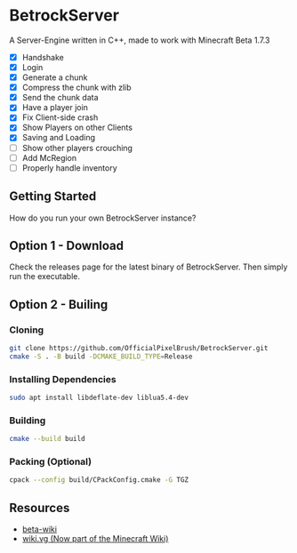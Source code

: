 # BetrockServer
 A Server-Engine written in C++, made to work with Minecraft Beta 1.7.3

- [x] Handshake 
- [x] Login
- [x] Generate a chunk
- [x] Compress the chunk with zlib
- [x] Send the chunk data
- [x] Have a player join
- [x] Fix Client-side crash
- [x] Show Players on other Clients
- [x] Saving and Loading
- [ ] Show other players crouching
- [ ] Add McRegion
- [ ] Properly handle inventory

## Getting Started
How do you run your own BetrockServer instance?

## Option 1 - Download
Check the releases page for the latest binary of BetrockServer. Then simply run the executable.

## Option 2 - Builing
### Cloning
```bash
git clone https://github.com/OfficialPixelBrush/BetrockServer.git
cmake -S . -B build -DCMAKE_BUILD_TYPE=Release
```

### Installing Dependencies
```bash
sudo apt install libdeflate-dev liblua5.4-dev
```

### Building
```bash
cmake --build build
```

### Packing (Optional)
```bash
cpack --config build/CPackConfig.cmake -G TGZ
```

## Resources
- [beta-wiki](https://github.com/mudkipdev/beta-wiki)
- [wiki.vg (Now part of the Minecraft Wiki)](https://minecraft.wiki/w/Minecraft_Wiki:Projects/wiki.vg_merge/Protocol?oldid=2769758)